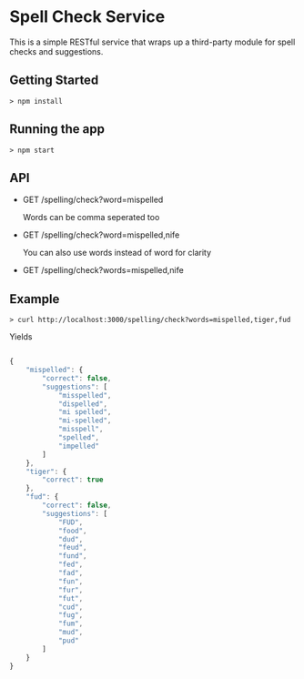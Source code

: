Spell Check Service
===================
This is a simple RESTful service that wraps up a third-party module for spell checks and suggestions.

## Getting Started
    > npm install
  
## Running the app
    > npm start

## API
*   GET /spelling/check?word=mispelled

    Words can be comma seperated too
*   GET /spelling/check?word=mispelled,nife
   
    You can also use words instead of word for clarity
*   GET /spelling/check?words=mispelled,nife

## Example

    > curl http://localhost:3000/spelling/check?words=mispelled,tiger,fud

Yields 

```javascript

{
	"mispelled": {
		"correct": false,
		"suggestions": [
			"misspelled",
			"dispelled",
			"mi spelled",
			"mi-spelled",
			"misspell",
			"spelled",
			"impelled"
		]
	},
	"tiger": {
		"correct": true
	},
	"fud": {
		"correct": false,
		"suggestions": [
			"FUD",
			"food",
			"dud",
			"feud",
			"fund",
			"fed",
			"fad",
			"fun",
			"fur",
			"fut",
			"cud",
			"fug",
			"fum",
			"mud",
			"pud"
		]
	}
}

```
